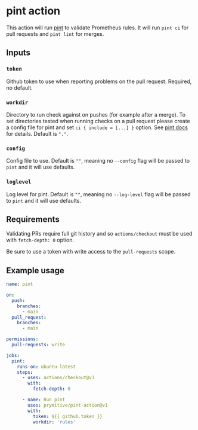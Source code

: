 # pint action

This action will run [pint](https://github.com/cloudflare/pint)
to validate Prometheus rules.
It will run `pint ci` for pull requests and `pint lint` for
merges.

## Inputs

### `token`

Github token to use when reporting problems on the pull request.
Required, no default.

### `workdir`

Directory to run check against on pushes (for example after a merge).
To set directories tested when running checks on a pull request please
create a config file for pint and set `ci { include = [...] }` option.
See [pint docs](https://cloudflare.github.io/pint/configuration.html#ci) for details.
Default is `"."`.

### `config`

Config file to use. Default is `""`, meaning no `--config` flag will be passed
to `pint` and it will use defaults.

### `loglevel`

Log level for pint. Default is `""`, meaning no `--log-level` flag will be passed
to `pint` and it will use defaults.

## Requirements

Validating PRs require full git history and so `actions/checkout` must be used
with `fetch-depth: 0` option.

Be sure to use a token with write access to the `pull-requests` scope.

## Example usage

```YAML
name: pint

on:
  push:
    branches:
      - main
  pull_request:
    branches:
      - main

permissions:
  pull-requests: write

jobs:
  pint:
    runs-on: ubuntu-latest
    steps:
      - uses: actions/checkout@v3
        with:
          fetch-depth: 0

      - name: Run pint
        uses: prymitive/pint-action@v1
        with:
          token: ${{ github.token }}
          workdir: 'rules'
```
